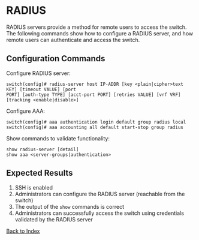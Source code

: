 # RADIUS

RADIUS servers provide a method for remote users to access the switch. The following commands show how to configure a RADIUS server, and how remote users can authenticate and access the switch.

## Configuration Commands

Configure RADIUS server:

```text
switch(config)# radius-server host IP-ADDR [key <plain|cipher>text KEY] [timeout VALUE] [port
PORT] [auth-type TYPE] [acct-port PORT] [retries VALUE] [vrf VRF] [tracking <enable|disable>]
```

Configure AAA:

```text
switch(config)# aaa authentication login default group radius local
switch(config)# aaa accounting all default start-stop group radius
```

Show commands to validate functionality:

```text
show radius-server [detail]
show aaa <server-groups|authentication>
```

## Expected Results

1. SSH is enabled
2. Administrators can configure the RADIUS server (reachable from the switch)
3. The output of the `show` commands is correct
4. Administrators can successfully access the switch using credentials validated by the RADIUS server

[Back to Index](../README.md)
